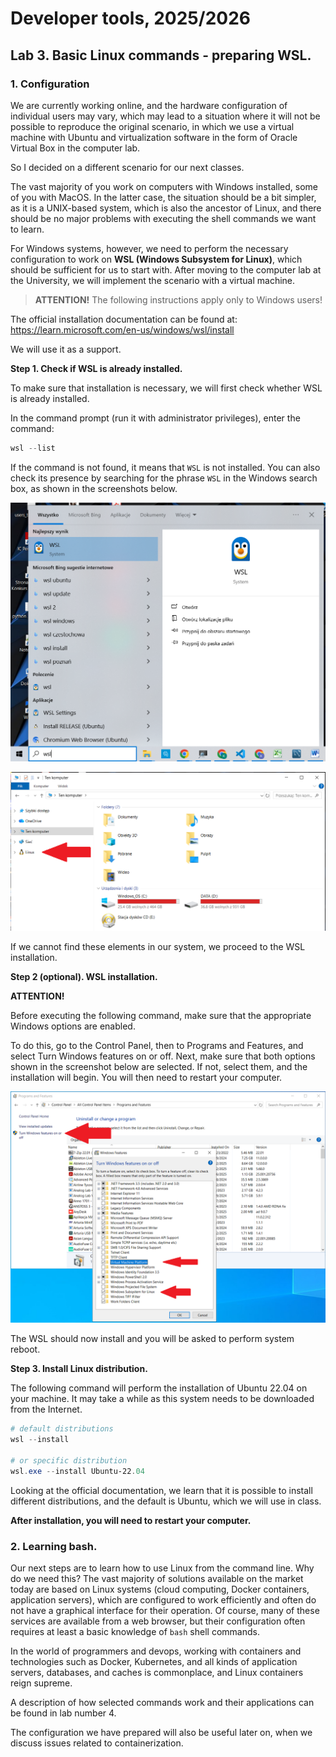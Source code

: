 # Developer tools, 2025/2026

## Lab 3. Basic Linux commands - preparing WSL.

### 1. Configuration

We are currently working online, and the hardware configuration of individual users may vary, which may lead to a situation where it will not be possible to reproduce the original scenario, in which we use a virtual machine with Ubuntu and virtualization software in the form of Oracle Virtual Box in the computer lab.

So I decided on a different scenario for our next classes.

The vast majority of you work on computers with Windows installed, some of you with MacOS. In the latter case, the situation should be a bit simpler, as it is a UNIX-based system, which is also the ancestor of Linux, and there should be no major problems with executing the shell commands we want to learn.

For Windows systems, however, we need to perform the necessary configuration to work on **WSL (Windows Subsystem for Linux)**, which should be sufficient for us to start with. After moving to the computer lab at the University, we will implement the scenario with a virtual machine.

> **ATTENTION!** The following instructions apply only to Windows users!

The official installation documentation can be found at: https://learn.microsoft.com/en-us/windows/wsl/install

We will use it as a support.

**Step 1. Check if WSL is already installed.**

To make sure that installation is necessary, we will first check whether WSL is already installed.

In the command prompt (run it with administrator privileges), enter the command:

```powershell
wsl --list
```
If the command is not found, it means that `WSL` is not installed. You can also check its presence by searching for the phrase `WSL` in the Windows search box, as shown in the screenshots below.

![](finding_wsl_1.png)

![](finding_wsl_2.png)

If we cannot find these elements in our system, we proceed to the WSL installation.


**Step 2 (optional). WSL installation.**

**ATTENTION!**

Before executing the following command, make sure that the appropriate Windows options are enabled.

To do this, go to the Control Panel, then to Programs and Features, and select Turn Windows features on or off. Next, make sure that both options shown in the screenshot below are selected. If not, select them, and the installation will begin. You will then need to restart your computer.

![](wsl_windows_features.png)

The WSL should now install and you will be asked to perform system reboot.


**Step 3. Install Linux distribution.**

The following command will perform the installation of Ubuntu 22.04 on your machine. It may take a while as this system needs to be downloaded from the Internet.


```powershell
# default distributions
wsl --install

# or specific distribution
wsl.exe --install Ubuntu-22.04
```

Looking at the official documentation, we learn that it is possible to install different distributions, and the default is Ubuntu, which we will use in class.

**After installation, you will need to restart your computer.**

### 2. Learning bash.

Our next steps are to learn how to use Linux from the command line. Why do we need this? The vast majority of solutions available on the market today are based on Linux systems (cloud computing, Docker containers, application servers), which are configured to work efficiently and often do not have a graphical interface for their operation. Of course, many of these services are available from a web browser, but their configuration often requires at least a basic knowledge of `bash` shell commands.

In the world of programmers and devops, working with containers and technologies such as Docker, Kubernetes, and all kinds of application servers, databases, and caches is commonplace, and Linux containers reign supreme.

A description of how selected commands work and their applications can be found in lab number 4.

The configuration we have prepared will also be useful later on, when we discuss issues related to containerization.